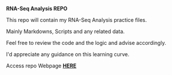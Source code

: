 **RNA-Seq Analysis REPO**

This repo will contain my RNA-Seq Analysis practice files. 

Mainly Markdowns, Scripts and any related data. 

Feel free to review the code and the logic and advise accordingly. 

I'd appreciate any guidance on this learning curve.

Access repo Webpage [**HERE**](https://lujason01.github.io/rna_seq_analysis/)
